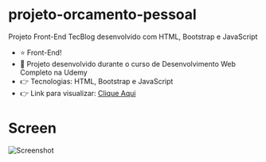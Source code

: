 # projeto-orcamento-pessoal
Projeto Front-End TecBlog desenvolvido com HTML, Bootstrap e JavaScript

- ⭐ Front-End!
- 🚀 Projeto desenvolvido durante o curso de Desenvolvimento Web Completo na Udemy
- 👉 Tecnologias: HTML, Bootstrap e JavaScript
- 👉 Link para visualizar: <a href="https://andrewrdev.github.io/projeto-orcamento-pessoal/" target="_blank">Clique Aqui</a>

# Screen
![Screenshot](https://user-images.githubusercontent.com/84985099/183316360-918ee593-c538-4e3b-ab53-7db2a6756834.jpg)
